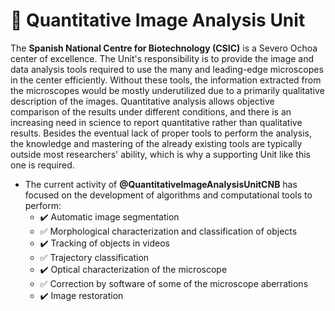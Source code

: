 # :microscope: Quantitative Image Analysis Unit 

The **Spanish National Centre for Biotechnology (CSIC)** is a Severo Ochoa center of excellence. The Unit's responsibility is to provide the image and data analysis tools required to use the many and leading-edge microscopes in the center efficiently. Without these tools, the information extracted from the microscopes would be mostly underutilized due to a primarily qualitative description of the images. Quantitative analysis allows objective comparison of the results under different conditions, and there is an increasing need in science to report quantitative rather than qualitative results. Besides the eventual lack of proper tools to perform the analysis, the knowledge and mastering of the already existing tools are typically outside most researchers' ability, which is why a supporting Unit like this one is required.
* The current activity of **@QuantitativeImageAnalysisUnitCNB** has focused on the development of algorithms and computational tools to perform:
  * :heavy_check_mark: Automatic image segmentation
  * :white_check_mark: Morphological characterization and classification of objects
  * :heavy_check_mark: Tracking of objects in videos
  * :white_check_mark: Trajectory classification
  * :heavy_check_mark: Optical characterization of the microscope
  * :white_check_mark: Correction by software of some of the microscope aberrations
  * :heavy_check_mark: Image restoration




